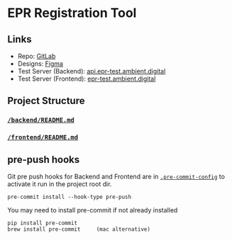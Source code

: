 # EPR Registration Tool

## Links

- Repo: [GitLab](https://gitlab.ambient-innovation.com/giz/epr-registration-tool)
- Designs: [Figma](https://www.figma.com/file/rMPctW2clyHO78B6AYGTTH/GIZ)
- Test Server (Backend): [api.epr-test.ambient.digital](api.epr-test.ambient.digital)
- Test Server (Frontend): [epr-test.ambient.digital](epr-test.ambient.digital)


## Project Structure

### [`/backend/README.md`](./backend/README.md)

### [`/frontend/README.md`](./frontend/README.md)


## pre-push hooks

Git pre push hooks for Backend and Frontend are in [`.pre-commit-config`](./.pre-commit-config.yaml)
to activate it run in the project root dir.

    pre-commit install --hook-type pre-push

You may need to install pre-commit if not already installed

    pip install pre-commit
    brew install pre-commit     (mac alternative)


